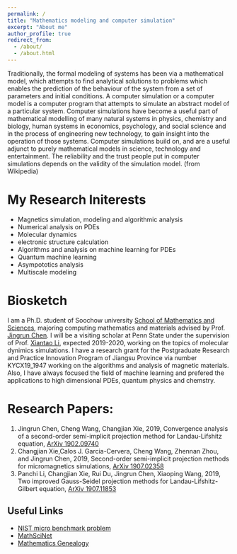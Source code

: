 ```yaml
---
permalink: /
title: "Mathematics modeling and computer simulation"
excerpt: "About me"
author_profile: true
redirect_from: 
  - /about/
  - /about.html
---
```

Traditionally, the formal modeling of systems has been via a mathematical model, which attempts to find analytical solutions to problems which enables the prediction of the behaviour of the system from a set of parameters and initial conditions.
A computer simulation or a computer model is a computer program that attempts to simulate an abstract model of a particular system. Computer simulations have become a useful part of mathematical modelling of many natural systems in physics, chemistry and biology, human systems in economics, psychology, and social science and in the process of engineering new technology, to gain insight into the operation of those systems.
Computer simulations build on, and are a useful adjunct to purely mathematical models in science, technology and entertainment. The reliability and the trust people put in computer simulations depends on the validity of the simulation model. (from Wikipedia)

My Research Initerests
======
* Magnetics simulation, modeling and algorithmic analysis
* Numerical analysis on PDEs
* Molecular dynamics
* electronic structure calculation
* Algorithms and analysis on machine learning for PDEs
* Quantum machine learning 
* Asympototics analysis
* Multiscale modeling

Biosketch
======
I am a Ph.D. student of Soochow university [School of Mathematics and Sciences](http://math.suda.edu.cn/), majoring computing mathematics and materials advised by Prof. [Jingrun Chen](http://web.suda.edu.cn/jingrunchen/).
I will be a visiting scholar at Penn State under the supervision of Prof. [Xiantao Li](http://personal.psu.edu/xxl12/), expected 2019-2020, working on the topics of molecular dynimics simulations. 
I have a research grant for the Postgraduate Research and Practice Innovation Program of Jiangsu Province via number KYCX19_1947 working on the algorithms and analysis of magnetic materials.
Also, I have always focused the field of machine learning and prefered the applications to high dimensional PDEs, quantum physics and chemstry.  

Research Papers:
======
1. Jingrun Chen, Cheng Wang, Changjian Xie, 2019, Convergence analysis of a second-order semi-implicit projection method for Landau-Lifshitz equation, [ArXiv 1902.09740](https://arxiv.org/pdf/1902.09740.pdf)
1. Changjian Xie,Calos J. Garcia-Cervera, Cheng Wang, Zhennan Zhou, and Jingrun Chen, 2019, Second-order semi-implicit projection methods for micromagnetics simulations, [ArXiv 1907.02358](https://arxiv.org/pdf/1907.02358.pdf)
1. Panchi Li, Changjian Xie, Rui Du, Jingrun Chen, Xiaoping Wang, 2019, Two improved Gauss-Seidel projection methods for Landau-Lifshitz-Gilbert equation, [ArXiv 1907.11853](https://arxiv.org/pdf/1907.11853.pdf)

Useful Links
------
* [NIST micro benchmark problem](https://www.ctcms.nist.gov/~rdm/mumag.org.html)
* [MathSciNet](https://mathscinet.ams.org/mathscinet/)
* [Mathematics Genealogy](https://genealogy.math.ndsu.nodak.edu/)